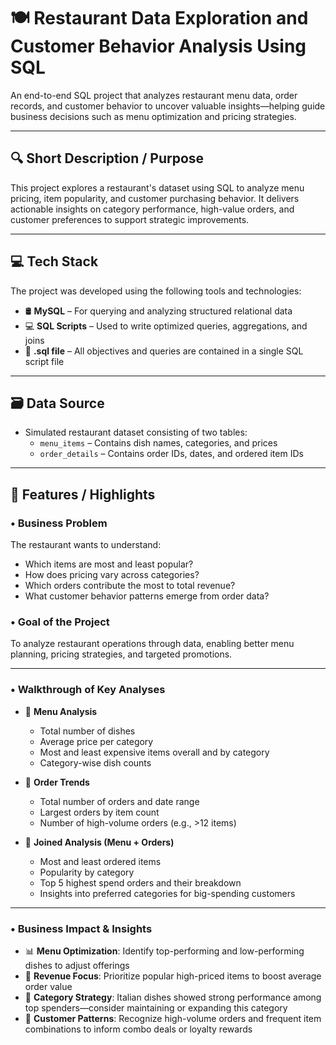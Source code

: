 # 🍽️ Restaurant Data Exploration and Customer Behavior Analysis Using SQL

An end-to-end SQL project that analyzes restaurant menu data, order records, and customer behavior to uncover valuable insights—helping guide business decisions such as menu optimization and pricing strategies.

---

## 🔍 Short Description / Purpose

This project explores a restaurant's dataset using SQL to analyze menu pricing, item popularity, and customer purchasing behavior. It delivers actionable insights on category performance, high-value orders, and customer preferences to support strategic improvements.

---

## 💻 Tech Stack

The project was developed using the following tools and technologies:

- 🛢️ **MySQL** – For querying and analyzing structured relational data  
- 💻 **SQL Scripts** – Used to write optimized queries, aggregations, and joins  
- 📁 **.sql file** – All objectives and queries are contained in a single SQL script file

---

## 🗃️ Data Source

- Simulated restaurant dataset consisting of two tables:
  - `menu_items` – Contains dish names, categories, and prices  
  - `order_details` – Contains order IDs, dates, and ordered item IDs

---

## 🎯 Features / Highlights

### • Business Problem

The restaurant wants to understand:
- Which items are most and least popular?
- How does pricing vary across categories?
- Which orders contribute the most to total revenue?
- What customer behavior patterns emerge from order data?

### • Goal of the Project

To analyze restaurant operations through data, enabling better menu planning, pricing strategies, and targeted promotions.

---

### • Walkthrough of Key Analyses

- 🧾 **Menu Analysis**  
  - Total number of dishes  
  - Average price per category  
  - Most and least expensive items overall and by category  
  - Category-wise dish counts

- 🧾 **Order Trends**  
  - Total number of orders and date range  
  - Largest orders by item count  
  - Number of high-volume orders (e.g., >12 items)  

- 🔗 **Joined Analysis (Menu + Orders)**  
  - Most and least ordered items  
  - Popularity by category  
  - Top 5 highest spend orders and their breakdown  
  - Insights into preferred categories for big-spending customers

---

### • Business Impact & Insights

- 📊 **Menu Optimization**: Identify top-performing and low-performing dishes to adjust offerings  
- 💸 **Revenue Focus**: Prioritize popular high-priced items to boost average order value  
- 🍝 **Category Strategy**: Italian dishes showed strong performance among top spenders—consider maintaining or expanding this category  
- 👥 **Customer Patterns**: Recognize high-volume orders and frequent item combinations to inform combo deals or loyalty rewards

